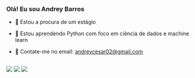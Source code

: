 ### Olá! Eu sou Andrey Barros

- 🔭 Estou a procura de um estágio 
- 🌱 Estou aprendendo Python com foco em ciência de dados e machine learn
- 💬 Contate-me no email: andreycesar02@gmail.com





  ##
 
<div> 
  <a href="https://www.instagram.com/_dreylb/" target="_blank"><img src="https://img.shields.io/badge/-Instagram-%23E4405F?style=for-the-badge&logo=instagram&logoColor=white" target="_blank"></a>
  <a href = "mailto:andreycesar02@gmail.com"><img src="https://img.shields.io/badge/-Gmail-%23333?style=for-the-badge&logo=gmail&logoColor=white" target="_blank"></a>
  <a href="https://www.linkedin.com/in/andrey-barros-243114201/" target="_blank"><img src="https://img.shields.io/badge/-LinkedIn-%230077B5?style=for-the-badge&logo=linkedin&logoColor=white" target="_blank"></a> 
 
  
 
</div>
